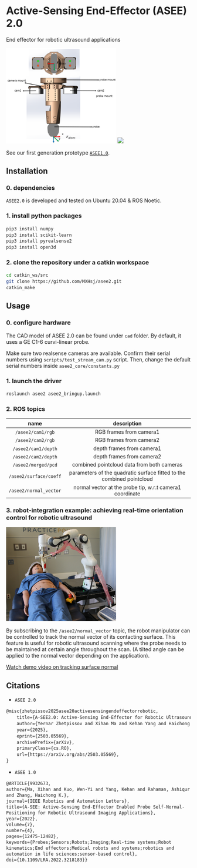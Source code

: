 # Active-Sensing End-Effector (ASEE) 2.0
End effector for robotic ultrasound applications

<img src="assets/ee.png" width=300>
<img src="assets/asee2_demo_forearm_ezgif.gif" width=300>

See our first generation prototype [```ASEE1.0```](https://ieeexplore.ieee.org/abstract/document/9932673).

## Installation
### 0. dependencies

```ASEE2.0``` is developed and tested on Ubuntu 20.04 & ROS Noetic.

### 1. install python packages
```sh
pip3 install numpy
pip3 install scikit-learn
pip3 install pyrealsense2
pip3 install open3d
```

### 2. clone the repository under a catkin workspace
```sh
cd catkin_ws/src
git clone https://github.com/MXHsj/asee2.git
catkin_make
```

## Usage

### 0. configure hardware
The CAD model of ASEE 2.0 can be found under ```cad``` folder. By default, it uses a GE C1-6 curvi-linear probe.

Make sure two realsense cameras are available. Confirm their serial numbers using ```scripts/test_stream_cam.py``` script. Then, change the default serial numbers inside ```asee2_core/constants.py```

### 1. launch the driver
```sh
roslaunch asee2 asee2_bringup.launch
```

### 2. ROS topics
| name | description |
| :---: | :---: |
| ```/asee2/cam1/rgb``` | RGB frames from camera1  |
| ```/asee2/cam2/rgb``` | RGB frames from camera2 |
| ```/asee2/cam1/depth``` | depth frames from camera1  |
| ```/asee2/cam2/depth``` | depth frames from camera2 |
| ```/asee2/merged/pcd``` | combined pointcloud data from both cameras |
| ```/asee2/surface/coeff``` | parameters of the quadratic surface fitted to the combined pointcloud  |
| ```/asee2/normal_vector``` | normal vector at the probe tip, w.r.t camera1 coordinate |

### 3. robot-integration example: achieving real-time orientation control for robotic ultrasound

<img src="assets/robot-integration.JPG" width=300>

By subscribing to the ```/asee2/normal_vector``` topic, the robot manipulator can be controlled to track the normal vector of its contacting surface. This feature is useful for robotic ultrasound scanning where the probe needs to be maintained at certain angle throughout the scan. (A tilted angle can be applied to the normal vector depending on the application).

[Watch demo video on tracking surface normal](https://github.com/MXHsj/asee2/tree/main/assets/asee2_fr3_norm_tracking_test.mp4)

## Citations
- ```ASEE 2.0```
```tex
@misc{zhetpissov2025asee20activesensingendeffectorrobotic,
    title={A-SEE2.0: Active-Sensing End-Effector for Robotic Ultrasound Systems with Dense Contact Surface Perception Enabled Probe Orientation Adjustment}, 
    author={Yernar Zhetpissov and Xihan Ma and Kehan Yang and Haichong K. Zhang},
    year={2025},
    eprint={2503.05569},
    archivePrefix={arXiv},
    primaryClass={cs.RO},
    url={https://arxiv.org/abs/2503.05569}, 
}
```

- ```ASEE 1.0```
```
@ARTICLE{9932673,
author={Ma, Xihan and Kuo, Wen-Yi and Yang, Kehan and Rahaman, Ashiqur and Zhang, Haichong K.},
journal={IEEE Robotics and Automation Letters}, 
title={A-SEE: Active-Sensing End-Effector Enabled Probe Self-Normal-Positioning for Robotic Ultrasound Imaging Applications}, 
year={2022},
volume={7},
number={4},
pages={12475-12482},
keywords={Probes;Sensors;Robots;Imaging;Real-time systems;Robot kinematics;End effectors;Medical robots and systems;robotics and automation in life sciences;sensor-based control},
doi={10.1109/LRA.2022.3218183}}
```